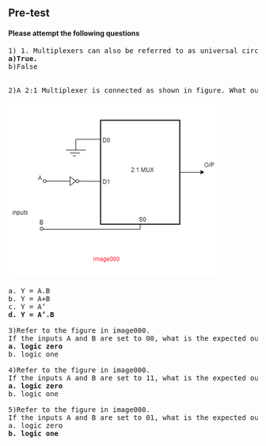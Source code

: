 
## <b> Pre-test</b>
#### Please attempt the following questions
<pre>
1) 1. Multiplexers can also be referred to as universal circuit builders. State True or False.
<b>a)True.</b>
b)False


2)A 2:1 Multiplexer is connected as shown in figure. What output Boolean expression is implemented by the circuit?

<img src="images/Ex5PreQ1.PNG">

a. Y = A.B
b. Y = A+B
c. Y = A’
<b>d. Y = A’.B</b>

3)Refer to the figure in image000.
If the inputs A and B are set to 00, what is the expected output Y?
<b>a. logic zero</b>
b. logic one

4)Refer to the figure in image000.
If the inputs A and B are set to 11, what is the expected output Y?
<b>a. logic zero</b>
b. logic one

5)Refer to the figure in image000.
If the inputs A and B are set to 01, what is the expected output Y?
a. logic zero
<b>b. logic one</b>
</pre>